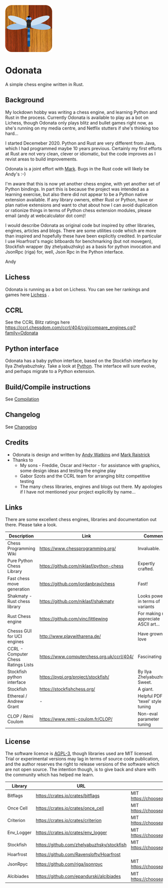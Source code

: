<img src="https://github.com/akanalytics/odonata/blob/main/docs/odonata-blue.png" width=150 />


# Odonata
A simple chess engine written in Rust.

## Background
My lockdown hobby was writing a chess engine, and learning Python and Rust in the process. Currently Odonata is available to play as a bot on Lichess, though Odonata only plays blitz and bullet games right now, as she's running on my media centre, and Netflix stutters if she's thinking too hard...

I started Decemeber 2020. Python and Rust are very different from Java, which I had programmed maybe 10 years previous. Certainly my first efforts at Rust are not very clean, clever or idiomatic, but the code improves as I revist areas to build improvements.

Odonata is a joint effort with [Mark](https://github.com/raistrma). Bugs in the Rust code will likely be Andy's :-)


I'm aware that this is now yet another chess engine, with yet another set of Python bindings. In part this is because the project was intended as a learning exercise, but also there did not appear to be a Python native extension available. If any library owners, either Rust or Python, have or plan native extensions and want to chat about how I can avoid duplication or rationize things in terms of Python chess extension modules, please email (andy at webcalculator dot com)!

I would describe Odonata as original code but inspired by other libraries, engines, articles and blogs. There are some utilities code which are more than inspired and hopefully these have been explicitly credited. In particular I use Hoarfrost's magic bitboards for benchmarking (but not movegen), Stockfish wrapper (by zhelyabuzhsky) as a basis for python invocation and JsonRpc (riga) for, well, Json Rpc in the Python interface.   

Andy

## Lichess
Odonata is running as a bot on Lichess. You can see her rankings and games here [Lichess](https://lichess.org/@/odonata-bot) .

## CCRL
See the CCRL Blitz ratings here https://ccrl.chessdom.com/ccrl/404/cgi/compare_engines.cgi?family=Odonata

## Python interface
Odonata has a baby python interface, based on the Stockfish interface by Ilya Zhelyabuzhsky. Take a look at [Python](/docs/python.md). The interface will sure evolve, and perhaps migrate to a Python extension.

## Build/Compile instructions
See [Compilation](/docs/compilation.md)

## Changelog
See [Changelog](/docs/changelog.md)

## Credits
- Odonata is design and written by [Andy Watkins](https://github.com/akanalytics) and [Mark Raistrick](https://github.com/raistrma)
- Thanks to 
  - My sons - Freddie, Oscar and Hector - for assistance with graphics, some design ideas and testing the engine play
  - Gabor Szots and the CCRL team for arranging blitz competitive testing
  - The many chess libraries, engines and blogs out there. My apologies if I have not mentioned your project explicitly by name...


## Links
There are some excellent chess engines, libraries  and documentation out there. Please take a look.

Description | Link | Comment  
----------- | ---- | -------
Chess Programming Wiki | https://www.chessprogramming.org/ | Invaluable.
Pure Python Chess Library | https://github.com/niklasf/python-chess | Expertly crafted. 
Fast chess move generation | https://github.com/jordanbray/chess | Fast!
Shakmaty - Rust chess library | https://github.com/niklasf/shakmaty | Looks powerful in terms of variants
Rust Chess engine | https://github.com/vinc/littlewing | For making me appreciate ASCII art...
Chesss GUI for UCI engines | http://www.playwitharena.de/ | Have grown to love
CCRL - Computer Chess Ratings Lists | https://www.computerchess.org.uk/ccrl/404/ | Fascinating
Stockfish python interface | https://pypi.org/project/stockfish/ | By Ilya Zhelyabuzhsky. Sweet.
Stockfish | https://stockfishchess.org/ | A giant.
Ethereal / Andrew Grant | - | Helpful PDF on 'texel' style tuning
CLOP / Rémi Coulom | https://www.remi-coulom.fr/CLOP/ | Non-eval parameter tuning


## License
The software licence is [AGPL-3](../license.txt), though libraries used are MIT licensed. Trial or experimental versions may lag in terms of source code publication, and the author reserves the right to release versions of the software which are not open source. The intention though, is to give back and share with the community which has helped me learn.


Library | URL | License 
----------- | ---- | -------
Bitflags | https://crates.io/crates/bitflags | MIT https://choosealicense.com/licenses/mit/ | 
Once Cell | https://crates.io/crates/once_cell | MIT https://choosealicense.com/licenses/mit/ |
Criterion | https://crates.io/crates/criterion | MIT https://choosealicense.com/licenses/mit/ |
Env_Logger | https://crates.io/crates/env_logger | MIT https://choosealicense.com/licenses/mit/ |
Stockfish | https://github.com/zhelyabuzhsky/stockfish | MIT https://choosealicense.com/licenses/mit/ | This is a python wrapper for Stockfish. 
Hoarfrost | https://github.com/Ravenslofty/Hoarfrost | | MIT https://choosealicense.com/licenses/mit/ | Used for magic bitboard benchmarking
JsonRpyc | https://github.com/riga/jsonrpyc | MIT https://choosealicense.com/licenses/mit/ | 
Alcibiades |https://github.com/epandurski/alcibiades |  MIT https://choosealicense.com/licenses/mit/ | Worthy! Inspired Odonata's q-search 

